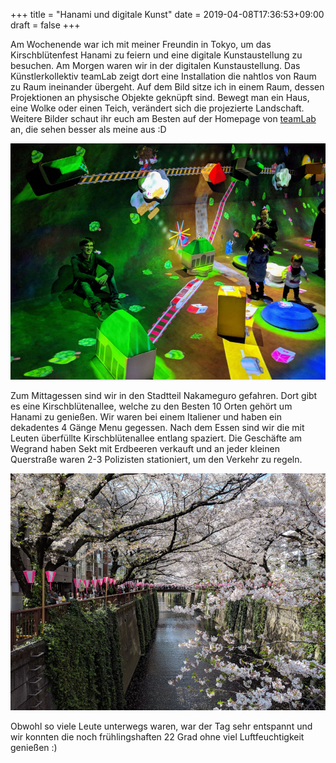 +++
title = "Hanami und digitale Kunst"
date = 2019-04-08T17:36:53+09:00
draft = false
+++

Am Wochenende war ich mit meiner Freundin in Tokyo, um das Kirschblütenfest
Hanami zu feiern und eine digitale Kunstaustellung zu besuchen. Am Morgen waren
wir in der digitalen Kunstaustellung. Das Künstlerkollektiv teamLab zeigt
dort eine Installation die nahtlos von Raum zu Raum ineinander übergeht. Auf
dem Bild sitze ich in einem Raum, dessen Projektionen an physische Objekte
geknüpft sind. Bewegt man ein Haus, eine Wolke oder einen Teich, verändert
sich die projezierte Landschaft. Weitere Bilder schaut ihr euch am Besten auf
der Homepage von [teamLab] an, die sehen besser als meine aus :D

![Art](/img/2019_04_08/teamlabs.jpeg)

Zum Mittagessen sind wir in den Stadtteil Nakameguro gefahren. Dort gibt es eine
Kirschblütenallee, welche zu den Besten 10 Orten gehört um Hanami zu genießen.
Wir waren bei einem Italiener und haben ein dekadentes 4 Gänge Menu gegessen.
Nach dem Essen sind wir die mit Leuten überfüllte Kirschblütenallee entlang
spaziert. Die Geschäfte am Wegrand haben Sekt mit Erdbeeren verkauft und an
jeder kleinen Querstraße waren 2-3 Polizisten stationiert, um den Verkehr zu
regeln.

![Hanami](/img/2019_04_08/hanami.jpeg)

Obwohl so viele Leute unterwegs waren, war der Tag sehr entspannt und wir konnten
die noch frühlingshaften 22 Grad ohne viel Luftfeuchtigkeit genießen :)

[teamLab]: https://www.teamlab.art
